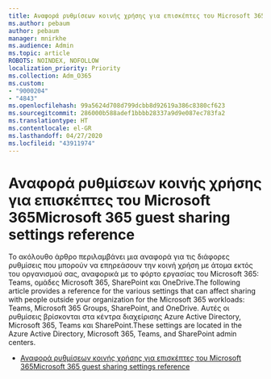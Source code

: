```yaml
---
title: Αναφορά ρυθμίσεων κοινής χρήσης για επισκέπτες του Microsoft 365
ms.author: pebaum
author: pebaum
manager: mnirkhe
ms.audience: Admin
ms.topic: article
ROBOTS: NOINDEX, NOFOLLOW
localization_priority: Priority
ms.collection: Adm_O365
ms.custom:
- "9000204"
- "4843"
ms.openlocfilehash: 99a5624d708d799dcbb8d92619a386c8380cf623
ms.sourcegitcommit: 286000b588adef1bbbb28337a9d9e087ec783fa2
ms.translationtype: HT
ms.contentlocale: el-GR
ms.lasthandoff: 04/27/2020
ms.locfileid: "43911974"
---
```

# <a name="microsoft-365-guest-sharing-settings-reference"></a><span data-ttu-id="7fb5b-102">Αναφορά ρυθμίσεων κοινής χρήσης για επισκέπτες του Microsoft 365</span><span class="sxs-lookup"><span data-stu-id="7fb5b-102">Microsoft 365 guest sharing settings reference</span></span>

<span data-ttu-id="7fb5b-103">Το ακόλουθο άρθρο περιλαμβάνει μια αναφορά για τις διάφορες ρυθμίσεις που μπορούν να επηρεάσουν την κοινή χρήση με άτομα εκτός του οργανισμού σας, αναφορικά με το φόρτο εργασίας του Microsoft 365: Teams, ομάδες Microsoft 365, SharePoint και OneDrive.</span><span class="sxs-lookup"><span data-stu-id="7fb5b-103">The following article provides a reference for the various settings that can affect sharing with people outside your organization for the Microsoft 365 workloads: Teams, Microsoft 365 Groups, SharePoint, and OneDrive.</span></span> <span data-ttu-id="7fb5b-104">Αυτές οι ρυθμίσεις βρίσκονται στα κέντρα διαχείρισης Azure Active Directory, Microsoft 365, Teams και SharePoint.</span><span class="sxs-lookup"><span data-stu-id="7fb5b-104">These settings are located in the Azure Active Directory, Microsoft 365, Teams, and SharePoint admin centers.</span></span>

- [<span data-ttu-id="7fb5b-105">Αναφορά ρυθμίσεων κοινής χρήσης για επισκέπτες του Microsoft 365</span><span class="sxs-lookup"><span data-stu-id="7fb5b-105">Microsoft 365 guest sharing settings reference</span></span>](https://docs.microsoft.com/microsoft-365/solutions/microsoft-365-guest-settings?view=o365-worldwide)
